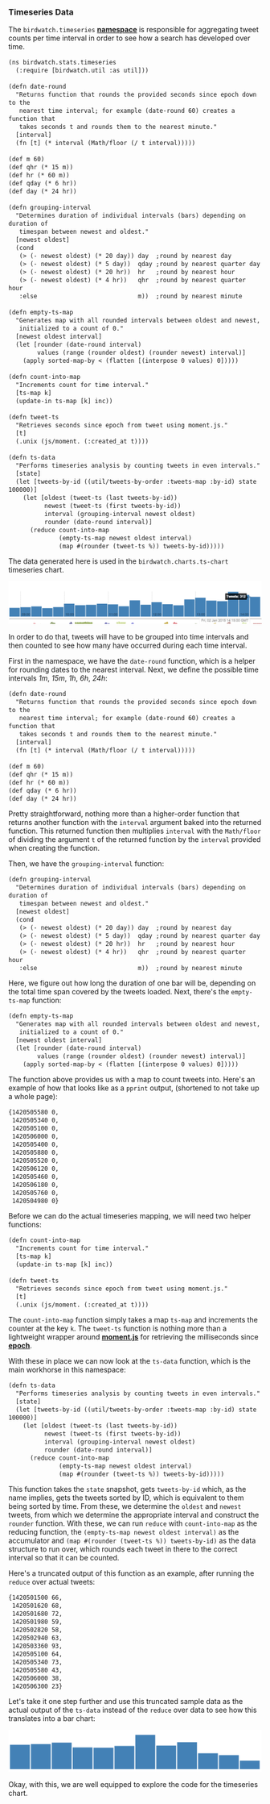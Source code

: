 ### Timeseries Data

The ````birdwatch.timeseries```` **[namespace](https://github.com/matthiasn/BirdWatch/blob/a9ef80998222e2f01853687da010f3be7af0c82c/Clojure-Websockets/MainApp/src/cljs/birdwatch/stats/timeseries.cljs)** is responsible for aggregating tweet counts per time interval in order to see how a search has developed over time. 

```
(ns birdwatch.stats.timeseries
  (:require [birdwatch.util :as util]))

(defn date-round
  "Returns function that rounds the provided seconds since epoch down to the
   nearest time interval; for example (date-round 60) creates a function that
   takes seconds t and rounds them to the nearest minute."
  [interval]
  (fn [t] (* interval (Math/floor (/ t interval)))))

(def m 60)
(def qhr (* 15 m))
(def hr (* 60 m))
(def qday (* 6 hr))
(def day (* 24 hr))

(defn grouping-interval
  "Determines duration of individual intervals (bars) depending on duration of
   timespan between newest and oldest."
  [newest oldest]
  (cond
   (> (- newest oldest) (* 20 day)) day  ;round by nearest day
   (> (- newest oldest) (* 5 day))  qday ;round by nearest quarter day
   (> (- newest oldest) (* 20 hr))  hr   ;round by nearest hour
   (> (- newest oldest) (* 4 hr))   qhr  ;round by nearest quarter hour
   :else                            m))  ;round by nearest minute

(defn empty-ts-map
  "Generates map with all rounded intervals between oldest and newest,
   initialized to a count of 0."
  [newest oldest interval]
  (let [rounder (date-round interval)
        values (range (rounder oldest) (rounder newest) interval)]
    (apply sorted-map-by < (flatten [(interpose 0 values) 0]))))

(defn count-into-map
  "Increments count for time interval."
  [ts-map k]
  (update-in ts-map [k] inc))

(defn tweet-ts
  "Retrieves seconds since epoch from tweet using moment.js."
  [t]
  (.unix (js/moment. (:created_at t))))

(defn ts-data
  "Performs timeseries analysis by counting tweets in even intervals."
  [state]
  (let [tweets-by-id ((util/tweets-by-order :tweets-map :by-id) state 100000)]
    (let [oldest (tweet-ts (last tweets-by-id))
          newest (tweet-ts (first tweets-by-id))
          interval (grouping-interval newest oldest)
          rounder (date-round interval)]
      (reduce count-into-map
              (empty-ts-map newest oldest interval)
              (map #(rounder (tweet-ts %)) tweets-by-id)))))
```

The data generated here is used in the ````birdwatch.charts.ts-chart```` timeseries chart.

![Timeseries Chart](images/ts_chart.png)

In order to do that, tweets will have to be grouped into time intervals and then counted to see how many have occurred during each time interval.

First in the namespace, we have the ````date-round```` function, which is a helper for rounding dates to the nearest interval. Next, we define the possible time intervals _1m_, _15m_, _1h_, _6h_, _24h_:

```
(defn date-round
  "Returns function that rounds the provided seconds since epoch down to the
   nearest time interval; for example (date-round 60) creates a function that
   takes seconds t and rounds them to the nearest minute."
  [interval]
  (fn [t] (* interval (Math/floor (/ t interval)))))

(def m 60)
(def qhr (* 15 m))
(def hr (* 60 m))
(def qday (* 6 hr))
(def day (* 24 hr))
```

Pretty straightforward, nothing more than a higher-order function that returns another function with the ````interval```` argument baked into the returned function. This returned function then multiplies ````interval```` with the ````Math/floor```` of dividing the argument ````t```` of the returned function by the ````interval```` provided when creating the function.

Then, we have the ````grouping-interval```` function:

```
(defn grouping-interval
  "Determines duration of individual intervals (bars) depending on duration of
   timespan between newest and oldest."
  [newest oldest]
  (cond
   (> (- newest oldest) (* 20 day)) day  ;round by nearest day
   (> (- newest oldest) (* 5 day))  qday ;round by nearest quarter day
   (> (- newest oldest) (* 20 hr))  hr   ;round by nearest hour
   (> (- newest oldest) (* 4 hr))   qhr  ;round by nearest quarter hour
   :else                            m))  ;round by nearest minute
```

Here, we figure out how long the duration of one bar will be, depending on the total time span covered by the tweets loaded. Next, there's the ````empty-ts-map```` function:

```
(defn empty-ts-map
  "Generates map with all rounded intervals between oldest and newest,
   initialized to a count of 0."
  [newest oldest interval]
  (let [rounder (date-round interval)
        values (range (rounder oldest) (rounder newest) interval)]
    (apply sorted-map-by < (flatten [(interpose 0 values) 0]))))
```

The function above provides us with a map to count tweets into. Here's an example of how that looks like as a ````pprint```` output, (shortened to not take up a whole page):

```
{1420505580 0,
 1420505340 0,
 1420505100 0,
 1420506000 0,
 1420505400 0,
 1420505880 0,
 1420505520 0,
 1420506120 0,
 1420505460 0,
 1420506180 0,
 1420505760 0,
 1420504980 0}
```

Before we can do the actual timeseries mapping, we will need two helper functions:

```
(defn count-into-map
  "Increments count for time interval."
  [ts-map k]
  (update-in ts-map [k] inc))

(defn tweet-ts
  "Retrieves seconds since epoch from tweet using moment.js."
  [t]
  (.unix (js/moment. (:created_at t))))
```

The ````count-into-map```` function simply takes a map ````ts-map```` and increments the counter at the key ````k````. The ````tweet-ts```` function is nothing more than a lightweight wrapper around **[moment.js](http://momentjs.com)** for retrieving the milliseconds since **[epoch](http://en.wikipedia.org/wiki/Unix_time)**. 

With these in place we can now look at the ````ts-data```` function, which is the main workhorse in this namespace:

```
(defn ts-data
  "Performs timeseries analysis by counting tweets in even intervals."
  [state]
  (let [tweets-by-id ((util/tweets-by-order :tweets-map :by-id) state 100000)]
    (let [oldest (tweet-ts (last tweets-by-id))
          newest (tweet-ts (first tweets-by-id))
          interval (grouping-interval newest oldest)
          rounder (date-round interval)]
      (reduce count-into-map
              (empty-ts-map newest oldest interval)
              (map #(rounder (tweet-ts %)) tweets-by-id)))))
```

This function takes the ````state```` snapshot, gets ````tweets-by-id```` which, as the name implies, gets the tweets sorted by ID, which is equivalent to them being sorted by time. From these, we determine the ````oldest```` and ````newest```` tweets, from which we determine the appropriate interval and construct the ````rounder```` function. With these, we can run ````reduce```` with ````count-into-map```` as the reducing function, the ````(empty-ts-map newest oldest interval)```` as the accumulator and ````(map #(rounder (tweet-ts %)) tweets-by-id)```` as the data structure to run over, which rounds each tweet in there to the correct interval so that it can be counted.

Here's a truncated output of this function as an example, after running the ````reduce```` over actual tweets:

```
{1420501500 66,
 1420501620 68,
 1420501680 72,
 1420501980 59,
 1420502820 58,
 1420502940 63,
 1420503360 93,
 1420505100 64,
 1420505340 73,
 1420505580 43,
 1420506000 38,
 1420506300 23}
```

Let's take it one step further and use this truncated sample data as the actual output of the ````ts-data```` instead of the ````reduce```` over data to see how this translates into a bar chart:

![Timeseries Chart with Example Data](images/ts-example.png)

Okay, with this, we are well equipped to explore the code for the timeseries chart.
